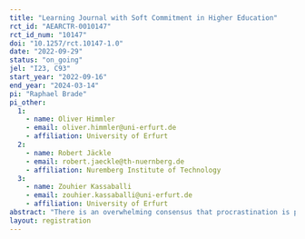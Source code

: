 ```yaml
---
title: "Learning Journal with Soft Commitment in Higher Education"
rct_id: "AEARCTR-0010147"
rct_id_num: "10147"
doi: "10.1257/rct.10147-1.0"
date: "2022-09-29"
status: "on_going"
jel: "I23, C93"
start_year: "2022-09-16"
end_year: "2024-03-14"
pi: "Raphael Brade"
pi_other:
  1:
    - name: Oliver Himmler
    - email: oliver.himmler@uni-erfurt.de
    - affiliation: University of Erfurt
  2:
    - name: Robert Jäckle
    - email: robert.jaeckle@th-nuernberg.de
    - affiliation: Nuremberg Institute of Technology
  3:
    - name: Zouhier Kassaballi
    - email: zouhier.kassaballi@uni-erfurt.de
    - affiliation: University of Erfurt
abstract: "There is an overwhelming consensus that procrastination is prevalent among people, and university students in particular. Studies estimate that over 80% of college students engage in procrastination and up to 50% do it consistently and in a way that handicaps their efforts. It is thus unsurprising that a well-established body of literature links procrastination to poorer academic performance and academic failure. Given the high prevalence of procrastination and its negative consequences for academic success, this research project investigates whether a learning journal that features elements of interventions that have been successful at facilitating self-regulated learning and a soft commitment device can increase students’ academic performance. Specifically, our first treatment arm offers students the opportunity to use a semester long online learning journal in which they reflect on their study behavior and set goals. In the second treatment arm, the learning journal additionally features a soft commitment device that allows students to commit to the goals that they set for themselves in the learning journal."
layout: registration
---
```


